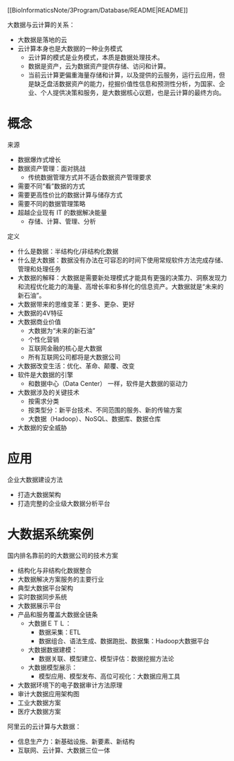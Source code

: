 [[BioInformaticsNote/3Program/Database/README|README]]

大数据与云计算的关系：
- 大数据是落地的云
- 云计算本身也是大数据的一种业务模式
	- 云计算的模式是业务模式，本质是数据处理技术。
	- 数据是资产，云为数据资产提供存储、访问和计算。
	- 当前云计算更偏重海量存储和计算，以及提供的云服务，运行云应用，但是缺乏盘活数据资产的能力，挖掘价值性信息和预测性分析，为国家、企业、个人提供决策和服务，是大数据核心议题，也是云计算的最终方向。

# 概念

来源
- 数据爆炸式增长
- 数据资产管理：面对挑战
	- 传统数据管理方式并不适合数据资产管理要求
- 需要不同“看”数据的方式
- 需要更高性价比的数据计算与储存方式
- 需要不同的数据管理策略
- 超越企业现有 IT 的数据解决能量
	- 存储、计算、管理、分析

定义
- 什么是数据：半结构化/非结构化数据
- 什么是大数据：数据没有办法在可容忍的时间下使用常规软件方法完成存储、管理和处理任务
- 大数据的解释：大数据是需要新处理模式才能具有更强的决策力、洞察发现力和流程优化能力的海量、高增长率和多样化的信息资产。大数据就是“未来的新石油”。
- 大数据带来的思维变革：更多、更杂、更好
- 大数据的4V特征
- 大数据商业价值
	- 大数据为“未来的新石油”
	- 个性化营销
	- 互联网金融的核心是大数据
	- 所有互联网公司都将是大数据公司
- 大数据改变生活：优化、革命、颠覆、改变
- 软件是大数据的引擎
	- 和数据中心（Data Center） 一样，软件是大数据的驱动力
- 大数据涉及的关键技术
	- 按需求分类
	- 按类型分：新平台技术、不同范围的服务、新的传输方案
	- 大数据（Hadoop）、NoSQL、数据库、数据仓库
- 大数据的安全威胁

# 应用

企业大数据建设方法
- 打造大数据架构
- 打造完整的企业级大数据分析平台

# 大数据系统案例

国内排名靠前的的大数据公司的技术方案
- 结构化与非结构化数据整合
- 大数据解决方案服务的主要行业
- 典型大数据平台架构
- 实时数据同步系统
- 大数据展示平台
- 产品和服务覆盖大数据全链条
	- 大数据ＥＴＬ：
		- 数据采集：ETL
		- 数据组合、语法生成、数据跑批、数据集：Hadoop大数据平台
	- 大数据数据建模：
		- 数据关联、模型建立、模型评估：数据挖掘方法论
	- 大数据模型展示：
		- 模型应用、模型发布、高位可视化：大数据应用工具
- 大数据环境下的电子数据审计方法原理
- 审计大数据应用架构图
- 工业大数据方案
- 医疗大数据方案

阿里云的云计算与大数据：
- 信息生产力：新基础设施、新要素、新结构
- 互联网、云计算、大数据三位一体
